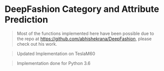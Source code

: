 # DeepFashion Category and Attribute Prediction

> Most of the functions implemented here have been possible due to the repo at https://github.com/abhishekrana/DeepFashion, please check out his work.

> Updated Implementation on TeslaM60

> Implementation done for Python 3.6